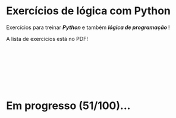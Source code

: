 # Exercícios de lógica com Python

Exercícios para treinar <b> <em> Python </b> </em> e também <b> <em> lógica de programação </b> </em>!

A lista de exercícios está no PDF!

<br>
<br>
<br>
<br>
<br>
<br>

# Em progresso (51/100)...
